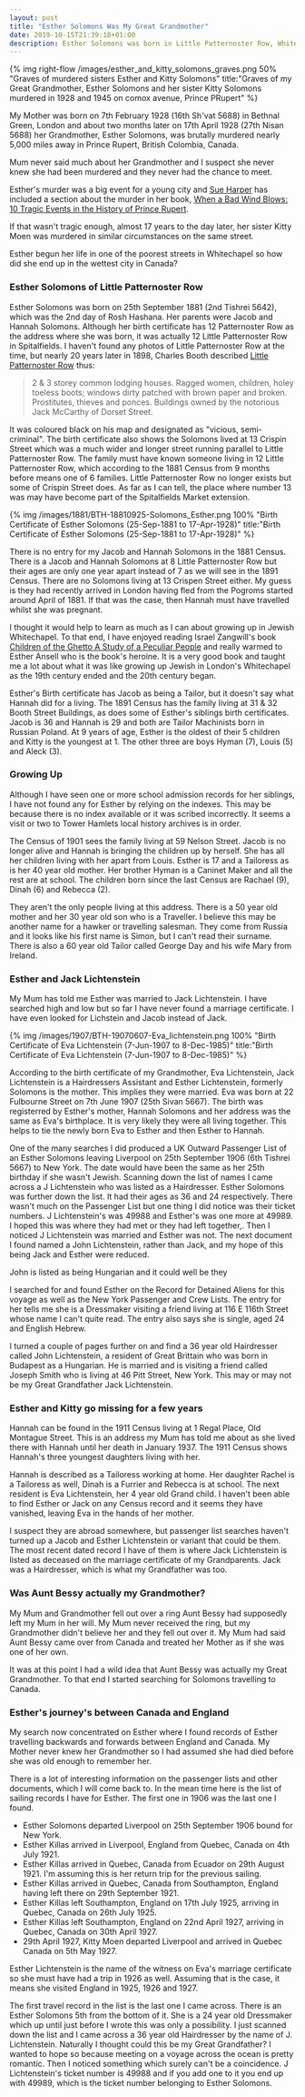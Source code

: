 ```yaml
---
layout: post
title: "Esther Solomons Was My Great Grandmother"
date: 2019-10-15T21:39:18+01:00
description: Esther Solomons was born in Little Patternoster Row, Whitechapel.  She was the eldest of her siblings, married a hungarian hairdresser, a turkish cook, travelled to New York and was brutally murdered in Prince Rupert, Canada where she lived the last 14 years of her life.  She is also my Jewish Great Grandmother.
---
```

{% img right-flow /images/esther_and_kitty_solomons_graves.png 50% "Graves of murdered sisters Esther and Kitty Solomons" title:"Graves of my Great Grandmother, Esther Solomons and her sister Kitty Solomons murdered in 1928 and 1945 on comox avenue, Prince PRupert" %}

My Mother was born on 7th February 1928 (16th Sh'vat 5688) in Bethnal Green, London and about two months later on 17th April 1928 (27th Nisan 5688) her Grandmother, Esther Solomons, was brutally murdered nearly 5,000 miles away in Prince Rupert, British Colombia, Canada.

Mum never said much about her Grandmother and I suspect she never knew she had been murdered and they never had the chance to meet.

Esther's murder was a big event for a young city and [Sue Harper](http://sueharperphotography.com/) has included a section about the murder in her book, [When a Bad Wind Blows: 10 Tragic Events in the History of Prince Rupert](http://www.lulu.com/shop/search.ep?contributorId=216916).

If that wasn't tragic enough, almost 17 years to the day later, her sister Kitty Moen was murdered in similar circumstances on the same street.

Esther begun her life in one of the poorest streets in Whitechapel so how did she end up in the wettest city in Canada?

### Esther Solomons of Little Patternoster Row
Esther Solomons was born on 25th September 1881 (2nd Tishrei 5642), which was the 2nd day of Rosh Hashana.  Her parents were Jacob and Hannah Solomons.  Although her birth certificate has 12 Patternoster Row as the address where she was born, it was actually 12 Little Patternoster Row in Spitalfields.  I haven't found any photos of Little Patternoster Row at the time, but nearly 20 years later in 1898, Charles Booth described [Little Patternoster Row](https://booth.lse.ac.uk/notebooks/b351#?cv=55&c=0&m=0&s=0&z=730.7679%2C528.5803%2C1243.3164%2C739.5) thus:
>
> 2 & 3 storey common lodging houses. Ragged women, children, holey toeless boots; windows dirty patched with brown paper and broken. Prostitutes, thieves and ponces. Buildings owned by the notorious Jack McCarthy of Dorset Street.
>
It was coloured black on his map and designated as "vicious, semi-criminal".  The birth certificate also shows the Solomons lived at 13 Crispin Street which was a much wider and longer street running parallel to Little Patternoster Row.  The family must have known someone living in 12 Little Patternoster Row, which according to the 1881 Census from 9 months before means one of 6 families.  Little Patternoster Row no longer exists but some of Crispin Street does.  As far as I can tell, the place where number 13 was may have become part of the Spitalfields Market extension.

{% img /images/1881/BTH-18810925-Solomons_Esther.png 100% "Birth Certificate of Esther Solomons (25-Sep-1881 to 17-Apr-1928)" title:"Birth Certificate of Esther Solomons (25-Sep-1881 to 17-Apr-1928)" %}

There is no entry for my Jacob and Hannah Solomons in the 1881 Census.  There is a Jacob and Hannah Solomons at 8 Little Patternoster Row but their ages are only one year apart instead of 7 as we will see in the 1891 Census. There are no Solomons living at 13 Crispen Street either.  My guess is they had recently arrived in London having fled from the Pogroms started around April of 1881.  If that was the case, then Hannah must have travelled whilst she was pregnant.

I thought it would help to learn as much as I can about growing up in Jewish Whitechapel. To that end, I have enjoyed reading Israel Zangwill's book [Children of the Ghetto A Study of a Peculiar People](https://amzn.to/319oHh1) and really warmed to Esther Ansell who is the book's heroine.  It is a very good book and taught me a lot about what it was like growing up Jewish in London's Whitechapel as the 19th century ended and the 20th century began.

Esther's Birth certificate has Jacob as being a Tailor, but it doesn't say what Hannah did for a living.  The 1891 Census has the family living at 31 & 32 Booth Street Buildings, as does some of Esther's siblings birth certificates.  Jacob is 36 and Hannah is 29 and both are Tailor Machinists born in Russian Poland.  At 9 years of age, Esther is the oldest of their 5 children and Kitty is the youngest at 1.  The other three are boys Hyman (7), Louis (5) and Aleck (3).

### Growing Up
Although I have seen one or more school admission records for her siblings, I have not found any for Esther by relying on the indexes.  This may be because there is no index available or it was scribed incorrectly.  It seems a visit or two to Tower Hamlets local history archives is in order.

The Census of 1901 sees the family living at 59 Nelson Street.  Jacob is no longer alive and Hannah is bringing the children up by herself.  She has all her children living with her apart from Louis.  Esther is 17 and a Tailoress as is her 40 year old mother.  Her brother Hyman is a Caninet Maker and all the rest are at school.  The children born since the last Census are Rachael (9), Dinah (6) and Rebecca (2).

They aren't the only people living at this address.  There is a 50 year old mother and her 30 year old son who is a Traveller.  I believe this may be another name for a hawker or travelling salesman.  They come from Russia and it looks like his first name is Simon, but I can't read their surname.  There is also a 60 year old Tailor called George Day and his wife Mary from Ireland.

### Esther and Jack Lichtenstein
My Mum has told me Esther was married to Jack Lichtenstein.  I have searched high and low but so far I have never found a marriage certificate.  I have even looked for Lichstein and Jacob instead of Jack.

{% img /images/1907/BTH-19070607-Eva_lichtenstein.png 100% "Birth Certificate of Eva Lichtenstein (7-Jun-1907 to 8-Dec-1985)" title:"Birth Certificate of Eva Lichtenstein (7-Jun-1907 to 8-Dec-1985)" %}

According to the birth certificate of my Grandmother, Eva Lichtenstein, Jack Lichtenstein is a Hairdressers Assistant and Esther Lichtenstein, formerly Solomons is the mother.  This implies they were married.  Eva was born at 22 Fulbourne Street on 7th June 1907 (25th Sivan 5667).  The birth was registerred by Esther's mother, Hannah Solomons and her address was the same as Eva's birthplace.  It is very likely they were all living together.  This helps to tie the newly born Eva to Esther and then Esther to Hannah.

One of the many searches I did produced a UK Outward Passenger List of an Esther Solomons leaving Liverpool on 25th September 1906 (6th Tishrei 5667) to New York.  The date would have been the same as her 25th birthday if she wasn't Jewish. Scanning down the list of names I came across a J Lichtenstein who was listed as a Hairdresser.  Esther Solomons was further down the list.  It had their ages as 36 and 24 respectively.  There wasn't much on the Passenger List but one thing I did notice was their ticket numbers.  J Lichtenstein's was 49988 and Esther's was one more at 49989.  I hoped this was where they had met or they had left together,. Then I noticed J Lichtenstein was married and Esther was not.  The next document I found named a John Lichtenstein, rather than Jack, and my hope of this being Jack and Esther were reduced. 

John is listed as being Hungarian and it could well be they 

I searched for and found Esther on the Record for Detained Aliens for this voyage as well as the New York Passenger and Crew Lists.  The entry for her tells me she is a Dressmaker visiting a friend living at 116 E 116th Street whose name I can't quite read.  The entry also says she is single, aged 24 and English Hebrew.

I turned a couple of pages further on and find a 36 year old Hairdresser called John Lichtenstein, a resident of Great Brittain who was born in Budapest as a Hungarian.  He is married and is visiting a friend called Joseph Smith who is living at 46 Pitt Street, New York.  This may or may not be my Great Grandfather Jack Lichtenstein.

### Esther and Kitty go missing for a few years
Hannah can be found in the 1911 Census living at 1 Regal Place, Old Montague Street.  This is an address my Mum has told me about as she lived there with Hannah until her death in January 1937.  The 1911 Census shows Hannah's three youngest daughters living with her.

Hannah is described as a Tailoress working at home.  Her daughter Rachel is a Tailoress as well, Dinah is a Furrier and Rebecca is at school.  The next resident is Eva Lichtenstein, her 4 year old Grand child.  I haven't been able to find Esther or Jack on any Census record and it seems they have vanished, leaving Eva in the hands of her mother.

I suspect they are abroad somewhere, but passenger list searches haven't turned up a Jacob and Esther Lichtenstein or variant that could be them.  The most recent dated record I have of them is where Jack Lichtenstein is listed as deceased on the marriage certificate of my Grandparents.  Jack was a Hairdresser, which is what my Grandfather was too.

### Was Aunt Bessy actually my Grandmother?
My Mum and Grandmother fell out over a ring Aunt Bessy had supposedly left my Mum in her will.  My Mum never received the ring, but my Grandmother didn't believe her and they fell out over it.  My Mum had said Aunt Bessy came over from Canada and treated her Mother as if she was one of her own.

It was at this point I had a wild idea that Aunt Bessy was actually my Great Grandmother.  To that end I started searching for Solomons travelling to Canada.

### Esther's journey's between Canada and England
My search now concentrated on Esther where I found records of Esther travelling backwards and forwards between England and Canada.  My Mother never knew her Grandmother so I had assumed she had died before she was old enough to remember her.

There is a lot of interesting information on the passenger lists and other documents, which I will come back to.  In the mean time here is the list of sailing records I have for Esther.  The first one in 1906 was the last one I found.

* Esther Solomons departed Liverpool on 25th September 1906 bound for New York.
* Esther Killas arrived in Liverpool, England from Quebec, Canada on 4th July 1921.
* Esther Killas arrived in Quebec, Canada from Ecuador on 29th August 1921.  I'm assuming this is her return trip for the previous sailing.
* Esther Killas arrived in Quebec, Canada from Southampton, England having left there on 29th September 1921.
* Esther Killas left Southampton, England on 17th July 1925, arriving in Quebec, Canada on 26th July 1925.
* Esther Killas left Southampton, England on 22nd April 1927, arriving in Quebec, Canada on 30th April 1927.
* 29th April 1927, Kitty Moen departed Liverpool and arrived in Quebec Canada on 5th May 1927.

Esther Lichtenstein is the name of the witness on Eva's marriage certificate so she must have had a trip in 1926 as well.  Assuming that is the case, it means she visited England in 1925, 1926 and 1927.

The first travel record in the list is the last one I came across.  There is an Esther Solomons 5th from the bottom of it.  She is a 24 year old Dressmaker which up until just before I wrote this was only a possibility.  I just scanned down the list and I came across a 36 year old Hairdresser by the name of J. Lichtenstein.  Naturally I thought could this be my Great Grandfather?  I wanted to hope so because meeting on a voyage across the ocean is pretty romantic.  Then I noticed something which surely can't be a coincidence.  J Lichtenstein's ticket number is 49988 and if you add one to it you end up with 49989, which is the ticket number belonging to Esther Solomons.

